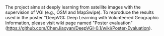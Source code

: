 The project aims at deeply learning from satellite images with the supervision of VGI (e.g., OSM and MapSwipe).
To reproduce the results used in the poster "DeepVGI: Deep Learning with Volunteered Geographic Information, please visit wiki page named "Poster evaluation" (https://github.com/ChenJiaoyan/DeepVGI-0.1/wiki/Poster-Evaluation).